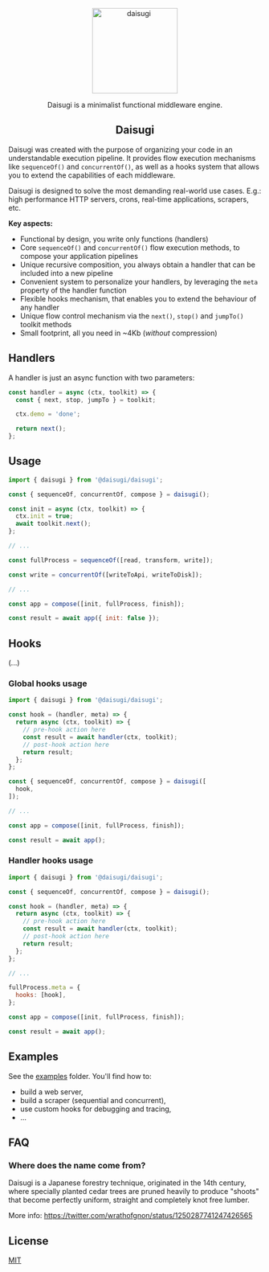 <p align="center">
  <img alt="daisugi" src="https://user-images.githubusercontent.com/22574/125201112-fc787f00-e26d-11eb-8e70-569dbd6997e0.png" width="170">
</p>

<p align="center">
  Daisugi is a minimalist functional middleware engine.
</p>

<h2 align="center">Daisugi</h2>

Daisugi was created with the purpose of organizing your code in an understandable execution pipeline.
It provides flow execution mechanisms like `sequenceOf()` and `concurrentOf()`, as well as a hooks system that allows you to extend the capabilities of each middleware.

Daisugi is designed to solve the most demanding real-world use cases. E.g.: high performance HTTP servers, crons, real-time applications, scrapers, etc.

**Key aspects:**

- Functional by design, you write only functions (handlers)
- Core `sequenceOf()` and `concurrentOf()` flow execution methods, to compose your application pipelines
- Unique recursive composition, you always obtain a handler that can be included into a new pipeline
- Convenient system to personalize your handlers, by leveraging the `meta` property of the handler function
- Flexible hooks mechanism, that enables you to extend the behaviour of any handler
- Unique flow control mechanism via the `next()`, `stop()` and `jumpTo()` toolkit methods
- Small footprint, all you need in ~4Kb (_without_ compression)

## Handlers

A handler is just an async function with two parameters:

```js
const handler = async (ctx, toolkit) => {
  const { next, stop, jumpTo } = toolkit;

  ctx.demo = 'done';

  return next();
};
```

## Usage

```js
import { daisugi } from '@daisugi/daisugi';

const { sequenceOf, concurrentOf, compose } = daisugi();

const init = async (ctx, toolkit) => {
  ctx.init = true;
  await toolkit.next();
};

// ...

const fullProcess = sequenceOf([read, transform, write]);

const write = concurrentOf([writeToApi, writeToDisk]);

// ...

const app = compose([init, fullProcess, finish]);

const result = await app({ init: false });
```

## Hooks

(...)

### Global hooks usage

```js
import { daisugi } from '@daisugi/daisugi';

const hook = (handler, meta) => {
  return async (ctx, toolkit) => {
    // pre-hook action here
    const result = await handler(ctx, toolkit);
    // post-hook action here
    return result;
  };
};

const { sequenceOf, concurrentOf, compose } = daisugi([
  hook,
]);

// ...

const app = compose([init, fullProcess, finish]);

const result = await app();
```

### Handler hooks usage

```js
import { daisugi } from '@daisugi/daisugi';

const { sequenceOf, concurrentOf, compose } = daisugi();

const hook = (handler, meta) => {
  return async (ctx, toolkit) => {
    // pre-hook action here
    const result = await handler(ctx, toolkit);
    // post-hook action here
    return result;
  };
};

// ...

fullProcess.meta = {
  hooks: [hook],
};

const app = compose([init, fullProcess, finish]);

const result = await app();
```

## Examples

See the [examples](./examples) folder. You'll find how to:

- build a web server,
- build a scraper (sequential and concurrent),
- use custom hooks for debugging and tracing,
- ...

## FAQ

### Where does the name come from?

Daisugi is a Japanese forestry technique, originated in the 14th century, where specially planted cedar trees are pruned heavily to produce "shoots" that become perfectly uniform, straight and completely knot free lumber.

More info: https://twitter.com/wrathofgnon/status/1250287741247426565

## License

[MIT](LICENSE)
